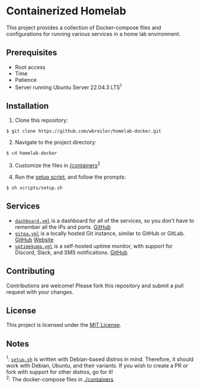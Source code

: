 # Containerized Homelab

This project provides a collection of Docker-compose files and configurations for running various services in a home lab environment.

## Prerequisites

- Root access
- Time
- Patience
- Server running Ubuntu Server 22.04.3 LTS<sup>1</sup>

## Installation

1. Clone this repository:
```shell
$ git clone https://github.com/wbreiler/homelab-docker.git
```
2. Navigate to the project directory:
```shell
$ cd homelab-docker
```
3. Customize the files in [/containers](containers/)<sup>2</sup>

4. Run the [setup script](scripts/setup.sh), and follow the prompts:
```shell
$ sh scripts/setup.sh
```

## Services

- [`dashboard.yml`](containers/dashboard.yml) is a dashboard for all of the services, so you don't have to remember all the IPs and ports. [GitHub](https://github.com/pawelmalak/flame)
- [`gitea.yml`](containers/gitea.yml) is a locally hosted Git instance, similar to GitHub or GitLab. [GitHub](https://github.com/go-gitea/gitea) [Website](https://about.gitea.com/)
- [`uptimekuma.yml`](containers/uptimekuma.yml) is a self-hosted uptime monitor, with support for Discord, Slack, and SMS notifications. [GitHub](https://github.com/louislam/uptime-kuma)

## Contributing

Contributions are welcome! Please fork this repository and submit a pull request with your changes.

## License

This project is licensed under the [MIT License](LICENSE).

## Notes
<sup>1</sup>: [`setup.sh`](scripts/setup.sh) is written with Debian-based distros in mind. Therefore, it should work with Debian, Ubuntu, and their variants. If you wish to create a PR or fork with support for other distros, go for it!</br>
<sup>2</sup>: The docker-compose files in [./containers](containers/)
